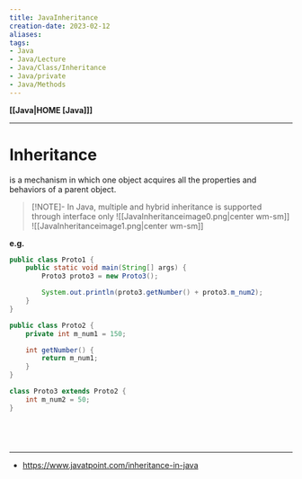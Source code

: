 ```yaml
---
title: JavaInheritance
creation-date: 2023-02-12
aliases:
tags:
- Java
- Java/Lecture
- Java/Class/Inheritance
- Java/private
- Java/Methods
---
```

**[[Java|HOME [Java]]]**

---
# Inheritance
is a mechanism in which one object acquires all the properties and behaviors of a parent object.
>[!NOTE]- In Java, multiple and hybrid inheritance is supported through interface only
> ![[JavaInheritanceimage0.png|center wm-sm]] ![[JavaInheritanceimage1.png|center wm-sm]]

**e.g.**
```java
public class Proto1 {
    public static void main(String[] args) {
        Proto3 proto3 = new Proto3();

        System.out.println(proto3.getNumber() + proto3.m_num2);
    }
}

public class Proto2 {
    private int m_num1 = 150;

    int getNumber() {
        return m_num1;
    }
}

class Proto3 extends Proto2 {
    int m_num2 = 50;
}
```

<br>

# 
---
- https://www.javatpoint.com/inheritance-in-java